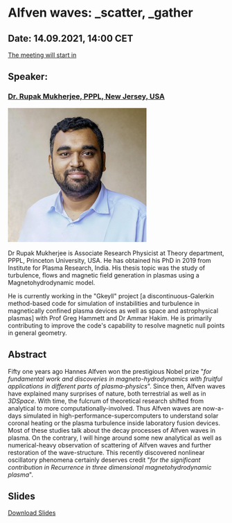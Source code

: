 # Alfven waves: _scatter, _gather

## Date: 14.09.2021, 14:00 CET
<script src="https://cdn.logwork.com/widget/countdown.js"></script>
<a href="https://logwork.com/countdown-qeg8" class="countdown-timer" data-timezone="Europe/Oslo" data-date="2021-09-14 14:00">The meeting will start in</a>
## Speaker: 
### [Dr. Rupak Mukherjee, PPPL, New Jersey, USA](https://theory.pppl.gov/people/profile.php?pid=155&n=Rupak-Mukherjee) 

![Rupak-Mukherjee](assets/images/rupak.png)

Dr Rupak Mukherjee is Associate Research Physicist at Theory department, PPPL, Princeton University, USA. He has obtained his PhD in 2019 from Institute for Plasma Research, India. His thesis topic was the study of turbulence, flows and magnetic field generation in plasmas using a Magnetohydrodynamic model.

He is currently working in the "Gkeyll" project [a discontinuous-Galerkin method-based code for simulation of instabilities and turbulence in magnetically confined plasma devices as well as space and astrophysical plasmas] with Prof Greg Hammett and Dr Ammar Hakim. He is primarily contributing to improve the code's capability to resolve magnetic null points in general geometry.

## Abstract
Fifty one years ago Hannes Alfven won the prestigious Nobel prize "_for fundamental work and discoveries in magneto-hydrodynamics with fruitful applications in different parts of plasma-physics_". Since then, Alfven waves have explained many surprises of nature, both terrestrial as well as in _3DSpace_. With time, the fulcrum of theoretical research shifted from analytical to more computationally-involved. Thus Alfven waves are now-a-days simulated in high-performance-supercomputers to understand solar coronal heating or the plasma turbulence inside laboratory fusion devices. Most of these studies talk about the decay processes of Alfven waves in plasma. On the contrary, I will hinge around some new analytical as well as numerical-heavy observation of scattering of Alfven waves and further restoration of the wave-structure. This recently discovered nonlinear oscillatory phenomena certainly deserves credit "_for the significant contribution in Recurrence in three dimensional magnetohydrodynamic plasma_".

## Slides
[Download Slides](#)

